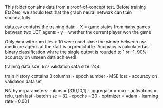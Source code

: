 This folder contains data from a proof-of-concept test.
Before training EtaZero, we should test that the graph neural network can train successfully.

data.csv contains the training data:
    - X = game states from many games between two UCT agents
    - y = whether the current player won the game

Only data with num tiles < 10 were used since the winner between two mediocre agents at the start is unpredictable.
Accuracy is calculated as binary classification where the single output is rounded to 1 or -1.
90% accuracy on unseen data achieved!

training data size:     977
validation data size:   244

train_history contains 3 columns:
    - epoch number
    - MSE loss
    - accuracy on validation data set

NN hyperparameters:
    - dims = [3,10,10,1]
    - aggregator = max
    - activations = relu, tanh last
    - batch size = 32
    - epochs = 20
    - optimizer = Adam
    - learning rate = 0.001
